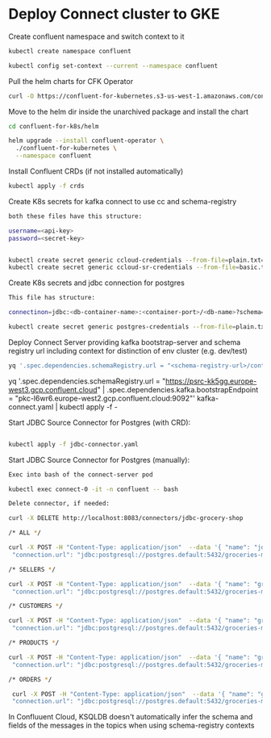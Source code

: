 # Deploy Connect cluster to GKE

Create confluent namespace and switch context to it

```sh
kubectl create namespace confluent

kubectl config set-context --current --namespace confluent
```


Pull the helm charts for CFK Operator 
```sh
curl -O https://confluent-for-kubernetes.s3-us-west-1.amazonaws.com/confluent-for-kubernetes-2.4.1.tar.gz
```

Move to the helm dir inside the unarchived package and install the chart

```sh
cd confluent-for-k8s/helm

helm upgrade --install confluent-operator \
  ./confluent-for-kubernetes \
  --namespace confluent
```

Install Confluent CRDs (if not installed automatically)

```sh
kubectl apply -f crds
```

Create K8s secrets for kafka connect to use cc and schema-registry

```sh 
both these files have this structure: 

username=<api-key>
password=<secret-key>


kubectl create secret generic ccloud-credentials --from-file=plain.txt=ccloud-connect-credentials.txt
kubectl create secret generic ccloud-sr-credentials --from-file=basic.txt=ccloud-sr-credentials.txt
```

Create K8s secrets and jdbc connection for postgres
```sh
This file has structure: 

connectinon=jdbc:<db-container-name>:<container-port>/<db-name>?schema=<schema-name>&user=<username>&password=<password>

kubectl create secret generic postgres-credentials --from-file=plain.txt=postgres-creds.txt
```

Deploy Connect Server providing kafka bootstrap-server and schema registry url including context for distinction of env cluster (e.g. dev/test)
```sh 
yq '.spec.dependencies.schemaRegistry.url = "<schema-registry-url>/contexts/[.dev|.test|prd]" | .spec.dependencies.kafka.bootstrapEndpoint = "<kafka-bootstrap-server>"' kafka-connect.yaml | kubectl apply -f -
```

yq '.spec.dependencies.schemaRegistry.url = "https://psrc-kk5gg.europe-west3.gcp.confluent.cloud" | .spec.dependencies.kafka.bootstrapEndpoint = "pkc-l6wr6.europe-west2.gcp.confluent.cloud:9092"' kafka-connect.yaml | kubectl apply -f -

Start JDBC Source Connector for Postgres (with CRD):
```sh

kubectl apply -f jdbc-connector.yaml

```


Start JDBC Source Connector for Postgres (manually): 

```sh
Exec into bash of the connect-server pod 

kubectl exec connect-0 -it -n confluent -- bash

Delete connector, if needed: 

curl -X DELETE http://localhost:8083/connectors/jdbc-grocery-shop

/* ALL */

curl -X POST -H "Content-Type: application/json"  --data '{ "name": "jdbc-grocery-shop", "config": { "connector.class": "io.confluent.connect.jdbc.JdbcSourceConnector", 
 "connection.url": "jdbc:postgresql://postgres.default:5432/groceries-mp-db?schema=grocery_shop&user=appuser&password=$7r0ngp4$$word4pp", "schema.pattern": "grocery_shop", "catalog.pattern": "grocery_shop", "table.whitelist": "sellers,customers,products,orders", "tables": "sellers,customers,products,orders", "mode": "timestamp", "timestamp.column.name":"last_update_time", "topic.prefix": "postgres.grocery_shop.", "transforms": "ValueToKey,extractField", "transforms.ValueToKey.type": "org.apache.kafka.connect.transforms.ValueToKey","transforms.ValueToKey.fields": "id", "transforms.extractField.type": "org.apache.kafka.connect.transforms.ExtractField$Key", "transforms.extractField.field": "id"} }'  http://localhost:8083/connectors/

/* SELLERS */

curl -X POST -H "Content-Type: application/json"  --data '{ "name": "grocery-shop-sellers", "config": { "connector.class": "io.confluent.connect.jdbc.JdbcSourceConnector", 
 "connection.url": "jdbc:postgresql://postgres.default:5432/groceries-mp-db?schema=grocery_shop&user=appuser&password=$7r0ngp4$$word4pp", "schema.pattern": "grocery_shop", "catalog.pattern": "grocery_shop", "table.whitelist": "sellers", "tables": "sellers", "mode": "timestamp", "timestamp.column.name":"last_update_time", "topic.prefix": "postgres.grocery_shop.", "task.max": "1" } }'  http://localhost:8083/connectors/

/* CUSTOMERS */

curl -X POST -H "Content-Type: application/json"  --data '{ "name": "grocery-shop-customers", "config": { "connector.class": "io.confluent.connect.jdbc.JdbcSourceConnector", 
 "connection.url": "jdbc:postgresql://postgres.default:5432/groceries-mp-db?schema=grocery_shop&user=appuser&password=$7r0ngp4$$word4pp", "schema.pattern": "grocery_shop", "catalog.pattern": "grocery_shop", "table.whitelist": "customers", "tables": "customers", "mode": "timestamp", "timestamp.column.name":"last_update_time", "topic.prefix": "postgres.grocery_shop.", "task.max": "1" } }'  http://localhost:8083/connectors/

/* PRODUCTS */

curl -X POST -H "Content-Type: application/json"  --data '{ "name": "grocery-shop-products", "config": { "connector.class": "io.confluent.connect.jdbc.JdbcSourceConnector", 
 "connection.url": "jdbc:postgresql://postgres.default:5432/groceries-mp-db?schema=grocery_shop&user=appuser&password=$7r0ngp4$$word4pp", "schema.pattern": "grocery_shop", "catalog.pattern": "grocery_shop", "table.whitelist": "products", "tables": "products", "mode": "timestamp", "timestamp.column.name":"last_update_time", "topic.prefix": "postgres.grocery_shop.", "task.max": "1" } }'  http://localhost:8083/connectors/

/* ORDERS */

 curl -X POST -H "Content-Type: application/json"  --data '{ "name": "grocery-shop-orders", "config": { "connector.class": "io.confluent.connect.jdbc.JdbcSourceConnector", 
 "connection.url": "jdbc:postgresql://postgres.default:5432/groceries-mp-db?schema=grocery_shop&user=appuser&password=$7r0ngp4$$word4pp", "schema.pattern": "grocery_shop", "catalog.pattern": "grocery_shop", "table.whitelist": "orders", "tables": "orders", "mode": "timestamp", "timestamp.column.name":"last_update_time","topic.prefix": "postgres.grocery_shop.", "task.max": "1" } }'  http://localhost:8083/connectors/

```


In Confluuent Cloud, KSQLDB doesn't automatically infer the schema and fields of the messages in the topics when using schema-registry contexts

